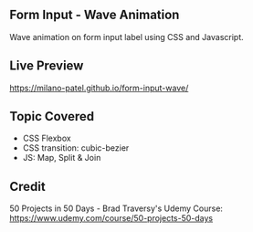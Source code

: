 ## Form Input - Wave Animation

Wave animation on form input label using CSS and Javascript.

## Live Preview

https://milano-patel.github.io/form-input-wave/

## Topic Covered

- CSS Flexbox
- CSS transition: cubic-bezier
- JS: Map, Split & Join

## Credit

50 Projects in 50 Days - Brad Traversy's Udemy Course: https://www.udemy.com/course/50-projects-50-days
